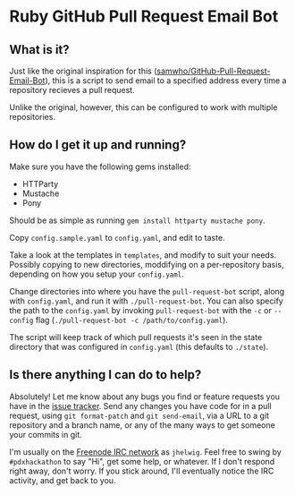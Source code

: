 Ruby GitHub Pull Request Email Bot
==================================

What is it?
-----------

Just like the original inspiration for this
([samwho/GitHub-Pull-Request-Email-Bot](https://github.com/samwho/GitHub-Pull-Request-Email-Bot)),
this is a script to send email to a specified address every time a
repository recieves a pull request.

Unlike the original, however, this can be configured to work with
multiple repositories.

How do I get it up and running?
-------------------------------

Make sure you have the following gems installed:

  * HTTParty
  * Mustache
  * Pony

Should be as simple as running `gem install httparty mustache pony`.

Copy `config.sample.yaml` to `config.yaml`, and edit to taste.

Take a look at the templates in `templates`, and modify to suit your
needs.  Possibly copying to new directories, moddifying on a
per-repository basis, depending on how you setup your `config.yaml`.

Change directories into where you have the `pull-request-bot` script,
along with `config.yaml`, and run it with `./pull-request-bot`.  You
can also specify the path to the `config.yaml` by invoking
`pull-request-bot` with the `-c` or `--config` flag
(`./pull-request-bot -c /path/to/config.yaml`).

The script will keep track of which pull requests it's seen in the
state directory that was configured in `config.yaml` (this defaults to
`./state`).

Is there anything I can do to help?
-----------------------------------

Absolutely!  Let me know about any bugs you find or feature requests
you have in the
[issue tracker](https://github.com/jhelwig/Ruby-GitHub-Pull-Request-Email-Bot/issues).
Send any changes you have code for in a pull request, using `git
format-patch` and `git send-email`, via a URL to a git repository and
a branch name, or any of the many ways to get someone your commits in
git.

I'm usually on the [Freenode IRC network](http://freenode.net/) as
`jhelwig`.  Feel free to swing by `#pdxhackathon` to say "Hi", get
some help, or whatever.  If I don't respond right away, don't worry.
If you stick around, I'll eventually notice the IRC activity, and get
back to you.

